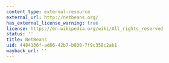 ```yaml
---
content_type: external-resource
external_url: http://netbeans.org/
has_external_license_warning: true
license: https://en.wikipedia.org/wiki/All_rights_reserved
status: ''
title: NetBeans
uid: 4484136f-ad66-42b7-b830-7f9c358c2ab1
wayback_url: ''
---
```

